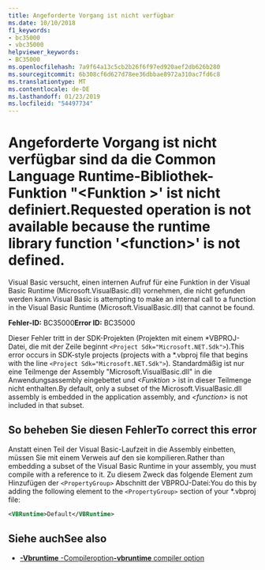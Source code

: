 ```yaml
---
title: Angeforderte Vorgang ist nicht verfügbar
ms.date: 10/10/2018
f1_keywords:
- bc35000
- vbc35000
helpviewer_keywords:
- BC35000
ms.openlocfilehash: 7a9f64a13c5cb2b26f6f97ed920aef2db626b280
ms.sourcegitcommit: 6b308cf6d627d78ee36dbbae8972a310ac7fd6c8
ms.translationtype: MT
ms.contentlocale: de-DE
ms.lasthandoff: 01/23/2019
ms.locfileid: "54497734"
---
```

# <a name="requested-operation-is-not-available-because-the-runtime-library-function-function-is-not-defined"></a><span data-ttu-id="08868-102">Angeforderte Vorgang ist nicht verfügbar sind da die Common Language Runtime-Bibliothek-Funktion "\<Funktion >' ist nicht definiert.</span><span class="sxs-lookup"><span data-stu-id="08868-102">Requested operation is not available because the runtime library function '\<function>' is not defined.</span></span>

<span data-ttu-id="08868-103">Visual Basic versucht, einen internen Aufruf für eine Funktion in der Visual Basic Runtime (Microsoft.VisualBasic.dll) vornehmen, die nicht gefunden werden kann.</span><span class="sxs-lookup"><span data-stu-id="08868-103">Visual Basic is attempting to make an internal call to a function in the Visual Basic Runtime (Microsoft.VisualBasic.dll) that cannot be found.</span></span>
  
<span data-ttu-id="08868-104">**Fehler-ID:** BC35000</span><span class="sxs-lookup"><span data-stu-id="08868-104">**Error ID:** BC35000</span></span>  

<span data-ttu-id="08868-105">Dieser Fehler tritt in der SDK-Projekten (Projekten mit einem \*VBPROJ-Datei, die mit der Zeile beginnt `<Project Sdk="Microsoft.NET.Sdk">`).</span><span class="sxs-lookup"><span data-stu-id="08868-105">This error occurs in SDK-style projects (projects with a \*.vbproj file that begins with the line `<Project Sdk="Microsoft.NET.Sdk">`).</span></span> <span data-ttu-id="08868-106">Standardmäßig ist nur eine Teilmenge der Assembly "Microsoft.VisualBasic.dll" in die Anwendungsassembly eingebettet und  *\<Funktion >* ist in dieser Teilmenge nicht enthalten.</span><span class="sxs-lookup"><span data-stu-id="08868-106">By default, only a subset of the Microsoft.VisualBasic.dll assembly is embedded in the application assembly, and *\<function>* is not included in that subset.</span></span>  

## <a name="to-correct-this-error"></a><span data-ttu-id="08868-107">So beheben Sie diesen Fehler</span><span class="sxs-lookup"><span data-stu-id="08868-107">To correct this error</span></span>  

<span data-ttu-id="08868-108">Anstatt einen Teil der Visual Basic-Laufzeit in die Assembly einbetten, müssen Sie mit einem Verweis auf den sie kompilieren.</span><span class="sxs-lookup"><span data-stu-id="08868-108">Rather than embedding a subset of the Visual Basic Runtime in your assembly, you must compile with a reference to it.</span></span> <span data-ttu-id="08868-109">Zu diesem Zweck das folgende Element zum Hinzufügen der `<PropertyGroup>` Abschnitt der VBPROJ-Datei:</span><span class="sxs-lookup"><span data-stu-id="08868-109">You do this by adding the following element to the `<PropertyGroup>` section of your \*.vbproj file:</span></span>

```xml
<VBRuntime>Default</VBRuntime>
```

## <a name="see-also"></a><span data-ttu-id="08868-110">Siehe auch</span><span class="sxs-lookup"><span data-stu-id="08868-110">See also</span></span>

- [<span data-ttu-id="08868-111">**-Vbruntime** -Compileroption</span><span class="sxs-lookup"><span data-stu-id="08868-111">**-vbruntime** compiler option</span></span>](../../reference/command-line-compiler/vbruntime.md)
